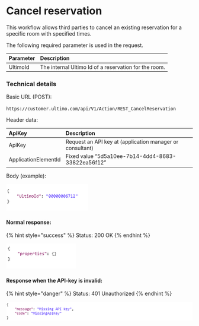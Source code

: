 # Cancel reservation

This workflow allows third parties to cancel an existing reservation for a specific room with specified times.

The following required parameter is used in the request.

| Parameter | Description |
| :--- | :--- |
| UltimoId | The internal Ultimo Id of a reservation for the room. |

### Technical details 

Basic URL \(POST\):

`https://customer.ultimo.com/api/V1/Action/REST_CancelReservation`

Header data:

| ApiKey | Description |
| :--- | :--- |
| ApiKey | Request an API key at \(application manager or consultant\) |
| ApplicationElementId | Fixed value “5d5a10ee-7b14-4dd4-8683-33822ea56f12” |

Body \(example\):

![](../../../.gitbook/assets/12.png)

#### Normal response:

{% hint style="success" %}
Status: 200 OK
{% endhint %}

![](../../../.gitbook/assets/13.png)

#### Response when the API-key is invalid:

{% hint style="danger" %}
Status: 401 Unauthorized
{% endhint %}

![](../../../.gitbook/assets/14.png)



